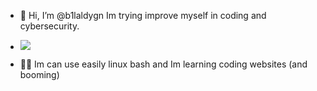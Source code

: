 - 👋 Hi, I’m @b1laldygn Im trying improve myself in coding and cybersecurity.
- <img src="https://raw.githubusercontent.com/Kazuto-Kawahara/Kazuto-Kawahara-snk/8242ccc57d26f33d60afaa25a4c367815707ef7e/github-contribution-grid-snake.svg"></img>



- 😶‍🌫️ Im can use easily linux bash and Im learning coding websites (and booming)
